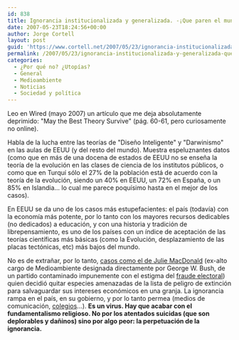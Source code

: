 ```yaml
---
id: 838
title: Ignorancia institucionalizada y generalizada. -¡Que paren el mundo que me bajo!
date: 2007-05-23T18:24:56+00:00
author: Jorge Cortell
layout: post
guid: 'https://www.cortell.net/2007/05/23/ignorancia-institucionalizada-y-generalizada-%c2%a1que-paren-el-mundo-que-me-bajo/'
permalink: /2007/05/23/ignorancia-institucionalizada-y-generalizada-que-paren-el-mundo-que-me-bajo/
categories:
  - ¿Por qué no? ¿Utopías?
  - General
  - Medioambiente
  - Noticias
  - Sociedad y polí­tica
---
```

Leo en Wired (mayo 2007) un artí­culo que me deja absolutamente deprimido: "May the Best Theory Survive" (pág. 60-61, pero curiosamente no online).

Habla de la lucha entre las teorí­as de "Diseño Inteligente" y "Darwinismo" en las aulas de EEUU (y del resto del mundo). Muestra espeluznantes datos (como que en más de una docena de estados de EEUU no se enseña la teorí­a de la evolución en las clases de ciencia de los institutos públicos, o como que en Turquí­ sólo el 27% de la población está de acuerdo con la teorí­a de la evolución, siendo un 40% en EEUU, un 72% en España, o un 85% en Islandia... lo cual me parece poquí­simo hasta en el mejor de los casos).

En EEUU se da uno de los casos más estupefacientes: el paí­s (todaví­a) con la economí­a más potente, por lo tanto con los mayores recursos dedicables (no dedicados) a educación, y con una historia y tradición de librepensamiento, es uno de los paí­ses con un í­ndice de aceptación de las teorí­as cientí­ficas más básicas (como la Evolución, desplazamiento de las placas tectónicas, etc) más bajos del mundo.

No es de extrañar, por lo tanto, <a title="Caso Julie MacDonald" target="_blank" href="https://www.ens-newswire.com/ens/may2007/2007-05-21-06.asp">casos como el de Julie MacDonald</a> (ex-alto cargo de Medioambiente designada directamente por George W. Bush, de un partido contaminado impunemente con el estigma del <a title="Dailykos" target="_blank" href="https://www.dailykos.com/storyonly/2007/5/22/152031/076">fraude electoral</a>) quien decidió quitar especies amenazadas de la lista de peligro de extinción para salvaguardar sus intereses económicos en una granja. La ignorancia rampa en el paí­s, en su gobierno, y por lo tanto permea (medios de comunicación, <a title="tabla elementos Kansas" target="_blank" href="https://www.re-discovery.org/per_table.gif">colegios</a>...). **Es un virus. Hay que acabar con el fundamentalismo religioso. No por los atentados suicidas (que son deplorables y dañinos) sino por algo peor: la perpetuación de la ignorancia.**
